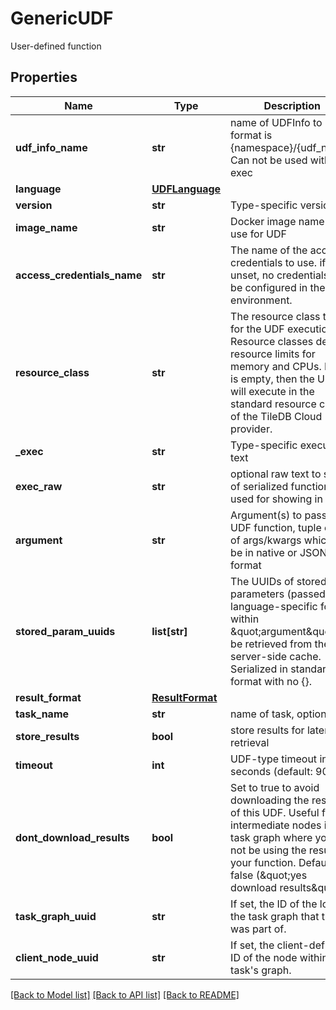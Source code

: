# GenericUDF

User-defined function

## Properties

| Name                        | Type                                | Description                                                                                                                                                                                                               | Notes      |
| --------------------------- | ----------------------------------- | ------------------------------------------------------------------------------------------------------------------------------------------------------------------------------------------------------------------------- | ---------- |
| **udf_info_name**           | **str**                             | name of UDFInfo to run, format is {namespace}/{udf_name}. Can not be used with exec                                                                                                                                       | [optional] |
| **language**                | [**UDFLanguage**](UDFLanguage.md)   |                                                                                                                                                                                                                           | [optional] |
| **version**                 | **str**                             | Type-specific version                                                                                                                                                                                                     | [optional] |
| **image_name**              | **str**                             | Docker image name to use for UDF                                                                                                                                                                                          | [optional] |
| **access_credentials_name** | **str**                             | The name of the access credentials to use. if unset, no credentials will be configured in the environment.                                                                                                                | [optional] |
| **resource_class**          | **str**                             | The resource class to use for the UDF execution. Resource classes define resource limits for memory and CPUs. If this is empty, then the UDF will execute in the standard resource class of the TileDB Cloud provider.    | [optional] |
| **\_exec**                  | **str**                             | Type-specific executable text                                                                                                                                                                                             | [optional] |
| **exec_raw**                | **str**                             | optional raw text to store of serialized function, used for showing in UI                                                                                                                                                 | [optional] |
| **argument**                | **str**                             | Argument(s) to pass to UDF function, tuple or list of args/kwargs which can be in native or JSON format                                                                                                                   | [optional] |
| **stored_param_uuids**      | **list[str]**                       | The UUIDs of stored input parameters (passed in a language-specific format within \&quot;argument\&quot;) to be retrieved from the server-side cache. Serialized in standard hex format with no {}.                       | [optional] |
| **result_format**           | [**ResultFormat**](ResultFormat.md) |                                                                                                                                                                                                                           | [optional] |
| **task_name**               | **str**                             | name of task, optional                                                                                                                                                                                                    | [optional] |
| **store_results**           | **bool**                            | store results for later retrieval                                                                                                                                                                                         | [optional] |
| **timeout**                 | **int**                             | UDF-type timeout in seconds (default: 900)                                                                                                                                                                                | [optional] |
| **dont_download_results**   | **bool**                            | Set to true to avoid downloading the results of this UDF. Useful for intermediate nodes in a task graph where you will not be using the results of your function. Defaults to false (\&quot;yes download results\&quot;). | [optional] |
| **task_graph_uuid**         | **str**                             | If set, the ID of the log for the task graph that this was part of.                                                                                                                                                       | [optional] |
| **client_node_uuid**        | **str**                             | If set, the client-defined ID of the node within this task&#39;s graph.                                                                                                                                                   | [optional] |

[[Back to Model list]](../README.md#documentation-for-models) [[Back to API list]](../README.md#documentation-for-api-endpoints) [[Back to README]](../README.md)
